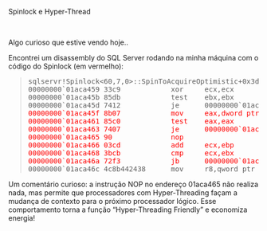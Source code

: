 <a link='https://blogs.msdn.microsoft.com/fcatae/2010/07/28/spinlock-e-hyper-thread/'>Spinlock e Hyper-Thread</a>
<p>&#160;</p>  <p>Algo curioso que estive vendo hoje..</p>  <p>Encontrei um disassembly do SQL Server rodando na minha máquina com o código do Spinlock (em vermelho):</p>  <blockquote>   <pre class="code">sqlservr!Spinlock&lt;60,7,0&gt;::SpinToAcquireOptimistic+0x3d:
00000000`01aca459 33c9            xor     ecx,ecx
00000000`01aca45b 85db            test    ebx,ebx
00000000`01aca45d 7412            je      00000000`01aca471
<font color="#ff0000">00000000`01aca45f 8b07            mov     eax,dword ptr [rdi]
00000000`01aca461 85c0            test    eax,eax
00000000`01aca463 7407            je      00000000`01aca46c
00000000`01aca465 90              nop
00000000`01aca466 03cd            add     ecx,ebp
00000000`01aca468 3bcb            cmp     ecx,ebx
00000000`01aca46a 72f3            jb      00000000`01aca45f</font>
00000000`01aca46c 4c8b442438      mov     r8,qword ptr [rsp+38h]</pre>
</blockquote>

<p>Um comentário curioso: a instrução NOP no endereço 01aca465 não realiza nada, mas permite que processadores com Hyper-Threading façam a mudança de contexto para o próximo processador lógico. Esse comportamento torna a função “Hyper-Threading Friendly” e economiza energia!</p>

